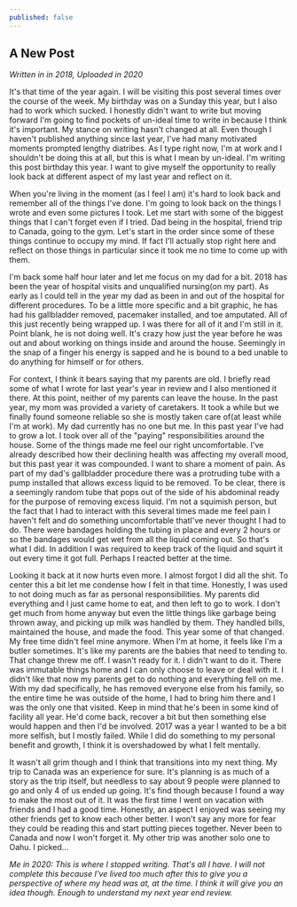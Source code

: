 ```yaml
---
published: false
---
```

## A New Post

_Written in in 2018, Uploaded in 2020_

It's that time of the year again. I will be visiting this post several times over the course of the week. My birthday was on a Sunday this year, but I also had to work which sucked. I honestly didn't want to write but moving forward I'm going to find pockets of un-ideal time to write in because I think it's important. My stance on writing hasn't changed at all. Even though I haven't published anything since last year, I've had many motivated moments prompted lengthy diatribes. As I type right now, I'm at work and I shouldn't be doing this at all, but this is what I mean by un-ideal. I'm writing this post birthday this year. I want to give myself the opportunity to really look back at different aspect of my last year and reflect on it. 

When you're living in the moment (as I feel I am) it's hard to look back and remember all of the things I've done. I'm going to look back on the things I wrote and even some pictures I took. Let me start with some of the biggest things that I can't forget even if I tried. Dad being in the hospital, friend trip to Canada, going to the gym. Let's start in the order since some of these things continue to occupy my mind. If fact I'll actually stop right here and reflect on those things in particular since it took me no time to come up with them. 

I'm back some half hour later and let me focus on my dad for a bit. 2018 has been the year of hospital visits and unqualified nursing(on my part). As early as I could tell in the year my dad as been in and out of the hospital for different procedures. To be a little more specific and a bit graphic, he has had his gallbladder removed, pacemaker installed, and toe amputated. All of this just recently being wrapped up. I was there for all of it and I'm still in it. Point blank, he is not doing well. It's crazy how just the year before he was out and about working on things inside and around the house. Seemingly in the snap of a finger his energy is sapped and he is bound to a bed unable to do anything for himself or for others. 

For context, I think it bears saying that my parents are old. I briefly read some of what I wrote for last year's year in review and I also mentioned it there. At this point, neither of my parents can leave the house. In the past year, my mom was provided a variety of caretakers. It took a while but we finally found someone reliable so she is mostly taken care of(at least while I'm at work). My dad currently has no one but me. In this past year I've had to grow a lot. I took over all of the "paying" responsibilities around the house. Some of the things made me feel our right uncomfortable. I've already described how their declining health was affecting my overall mood, but this past year it was compounded. I want to share a moment of pain. As part of my dad's gallbladder procedure there was a protruding tube with a pump installed that allows excess liquid to be removed. To be clear, there is a seemingly random tube that pops out of the side of his abdominal ready for the purpose of removing excess liquid. I'm not a squimish person, but the fact that I had to interact with this several times made me feel pain I haven't felt and do something uncomfortable thatI've never thought I had to do. There were bandages holding the tubing in place and every 2 hours or so the bandages would get wet from all the liquid coming out. So that's what I did. In addition I was required to keep track of the liquid and squirt it out every time it got full. Perhaps I reacted better at the time. 

Looking it back at it now hurts even more. I almost forgot I did all the shit. To center this a bit let me condense how I felt in that time. Honestly, I was used to not doing much as far as personal responsibilities. My parents did everything and I just came home to eat, and then left to go to work. I don't get much from home anyway but even the little things like garbage being thrown away, and picking up milk was handled by them. They handled bills, maintained the house, and made the food. This year some of that changed. My free time didn't feel mine anymore. When I'm at home, it feels like I'm a butler sometimes. It's like my parents are the babies that need to tending to. That change threw me off. I wasn't ready for it. I didn't want to do it. There was immutable things home and I can only choose to leave or deal with it. I didn't like that now my parents get to do nothing and everything fell on me. With my dad specifically, he has removed everyone else from his family, so the entire time he was outside of the home, I had to bring him there and I was the only one that visited. Keep in mind that he's been in some kind of facility all year. He'd come back, recover a bit but then something else would happen and then I'd be involved. 2017 was a year I wanted to be a bit more selfish, but I mostly failed. While I did do something to my personal benefit and growth, I think it is overshadowed by what I felt mentally. 

It wasn't all grim though and I think that transitions into my next thing. My trip to Canada was an experience for sure. It's planning is as much of a story as the trip itself, but needless to say about 9 people were planned to go and only 4 of us ended up going. It's find though because I found a way to make the most out of it. It was the first time I went on vacation with friends and I had a good time. Honestly, an aspect I enjoyed was seeing my other friends get to know each other better. I won't say any more for fear they could be reading this and start putting pieces together. Never been to Canada and now I won't forget it. My other trip was another solo one to Oahu. I picked... 

_Me in 2020: This is where I stopped writing. That's all I have. I will not complete this because I've lived too much after this to give you a perspective of where my head was at, at the time. I think it will give you an idea though. Enough to understand my next year end review._

